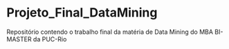 # Projeto_Final_DataMining
Repositório contendo o trabalho final da matéria de Data Mining do MBA BI-MASTER da PUC-Rio
